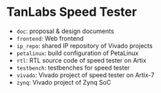 # TanLabs Speed Tester

* `doc`: proposal & design documents
* `frontend`: Web frontend
* `ip_repo`: shared IP repository of Vivado projects
* `petalinux`: build configuration of PetaLinux
* `rtl`: RTL source code of speed tester on Artix
* `testbench`: testbenches for speed tester
* `vivado`: Vivado project of speed tester on Artix-7
* `zynq`: Vivado project of Zynq SoC

